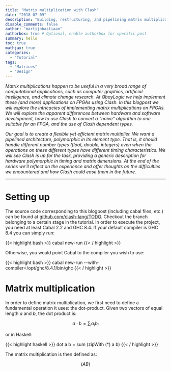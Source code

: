 ```yaml
---
title: "Matrix multiplication with Clash"
date: "2018-07-09"
description: "Building, restructuring, and pipelining matrix multiplication with Clash"
disable_comments: false
author: "martijnbastiaan"
authorbox: true # Optional, enable authorbox for specific post
summary: hello
toc: true
mathjax: true
categories:
  - "Tutorial"
tags:
  - "Matrices"
  - "Design"
---
```


*Matrix multiplications happen to be useful in a very broad range of computational applications, such as computer graphics, artificial intelligence, and climate change research. At QbayLogic we help implement these (and more) applications on FPGAs using Clash. In this blogpost we will explore the intricacies of implementing matrix multiplications on FPGAs. We will explore the apparent differences between hardware and software development, how to use Clash to convert a “naive” algorithm to one suitable for an FPGA, and the use of Clash dependent types.*

*Our goal is to create a flexible yet efficient matrix multiplier. We want a pipelined architecture, polymorphic in its element type. That is, it should handle different number types (float, double, integers) even when the operations on these different types have different timing characteristics. We will see Clash is up for the task, providing a generic description for hardware polymorphic in timing and matrix dimensions. At the end of the series we’ll reflect on the experience and offer thoughts on the difficulties we encountered and how Clash could ease them in the future.*

<hr>

# Setting up
The source code corresponding to this blogpost (including cabal files, etc.) can be found at [github.com/clash-lang/TODO](https://github.com/clash-lang/TODO). Checkout the branch belonging to a certain stage in the tutorial. In order to execute the project, you need at least Cabal 2.2 and GHC 8.4. If your default compiler is GHC 8.4 you can simply run:

{{< highlight bash >}}
cabal new-run
{{< / highlight >}}

Otherwise, you would point Cabal to the compiler you wish to use:

{{< highlight bash >}}
cabal new-run --with-compiler=/opt/ghc/8.4.1/bin/ghc
{{< / highlight >}}

# Matrix multiplication
In order to define matrix multiplication, we first need to define a fundamental operation it uses: the dot-product. Given two vectors of equal length *a* and *b*, the dot product is:

$$ a \cdot b = \sum_i a_i b_i $$

or in Haskell:

{{< highlight haskell >}}
dot a b = sum (zipWith (*) a b)
{{< / highlight >}}

The matrix multiplication is then defined as:

$$ (AB( $$
